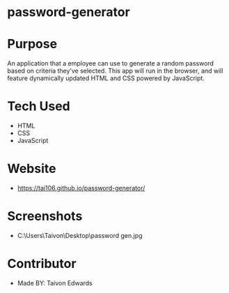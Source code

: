# password-generator

# Purpose
 An application that a employee can use to generate a random password based on criteria they’ve selected. This app will run in the browser, and will feature dynamically updated HTML and CSS powered by JavaScript.


# Tech Used
* HTML
* CSS
* JavaScript

# Website
* https://tai106.github.io/password-generator/

# Screenshots
* C:\Users\Taivon\Desktop\password gen.jpg

  
# Contributor
* Made BY: Taivon Edwards



